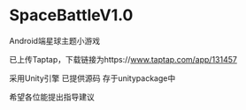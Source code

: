 # SpaceBattleV1.0
Android端星球主题小游戏

已上传Taptap，下载链接为https://www.taptap.com/app/131457

采用Unity引擎 已提供源码 存于unitypackage中

希望各位能提出指导建议
